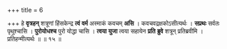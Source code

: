 +++
title = 6

+++
हे **वृत्रहन्** शत्रूणां हिंसकेन्द्र **त्वं** **वर्म** अस्माकं कवचम् **असि** । कवचवद्रक्षकोऽसीत्यर्थः । **सप्रथः** सर्वतः पृथुश्चासि । **पुरोयोधश्च** पुरो योद्धा चासि । **त्वया** **युजा** त्वया सहायेन **प्रति** **ब्रुवे** शत्रून् प्रतिब्रवीमि । प्रतिहन्मीत्यर्थः ॥ ॥ १५ ॥